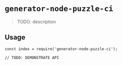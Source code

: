 # `generator-node-puzzle-ci`

> TODO: description

## Usage

```
const index = require('generator-node-puzzle-ci');

// TODO: DEMONSTRATE API
```
